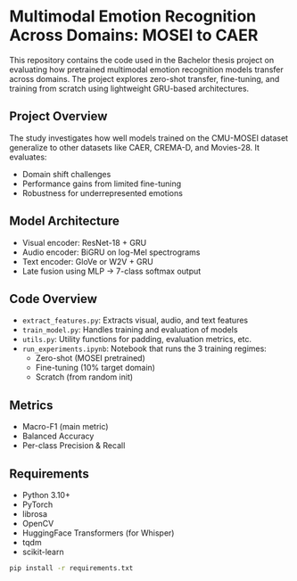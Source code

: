 # Multimodal Emotion Recognition Across Domains: MOSEI to CAER

This repository contains the code used in the Bachelor thesis project on evaluating how pretrained multimodal emotion recognition models transfer across domains. The project explores zero-shot transfer, fine-tuning, and training from scratch using lightweight GRU-based architectures.

## Project Overview

The study investigates how well models trained on the CMU-MOSEI dataset generalize to other datasets like CAER, CREMA-D, and Movies-28. It evaluates:
- Domain shift challenges
- Performance gains from limited fine-tuning
- Robustness for underrepresented emotions

## Model Architecture

- Visual encoder: ResNet-18 + GRU
- Audio encoder: BiGRU on log-Mel spectrograms
- Text encoder: GloVe or W2V + GRU
- Late fusion using MLP → 7-class softmax output

## Code Overview

- `extract_features.py`: Extracts visual, audio, and text features
- `train_model.py`: Handles training and evaluation of models
- `utils.py`: Utility functions for padding, evaluation metrics, etc.
- `run_experiments.ipynb`: Notebook that runs the 3 training regimes:
  - Zero-shot (MOSEI pretrained)
  - Fine-tuning (10% target domain)
  - Scratch (from random init)

## Metrics

- Macro-F1 (main metric)
- Balanced Accuracy
- Per-class Precision & Recall

## Requirements

- Python 3.10+
- PyTorch
- librosa
- OpenCV
- HuggingFace Transformers (for Whisper)
- tqdm
- scikit-learn

```bash
pip install -r requirements.txt

